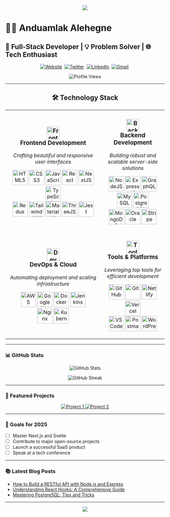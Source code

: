 <div align="center">
  <img src="https://readme-typing-svg.herokuapp.com/?lines=Welcome+to+my+GitHub!;I'm+a+Full-Stack+Developer&center=true&width=380&height=50">
</div>

# 👨‍💻 Anduamlak Alehegne

## 🚀 Full-Stack Developer | 💡 Problem Solver | 🌐 Tech Enthusiast

<p align="center">
  <a href="https://anduamlakalehegne.github.io/portfolio"><img src="https://img.shields.io/badge/Website-DC143C?style=for-the-badge&logo=medium&logoColor=white" alt="Website" /></a>&nbsp;
  <a href="https://twitter.com/yourusername"><img src="https://img.shields.io/badge/Twitter-1DA1F2?style=for-the-badge&logo=twitter&logoColor=white" alt="Twitter" /></a>&nbsp;
  <a href="https://www.linkedin.com/in/anduamlak-alehegne-4632aa219/"><img src="https://img.shields.io/badge/LinkedIn-0077B5?style=for-the-badge&logo=linkedin&logoColor=white" alt="LinkedIn" /></a>&nbsp;
  <a href="mailto:anduamlakalehegne@gmail.com"><img src="https://img.shields.io/badge/Gmail-D14836?style=for-the-badge&logo=gmail&logoColor=white" alt="Gmail" /></a>&nbsp;
</p>

<p align="center">
  <img src="https://komarev.com/ghpvc/?username=yourusername&label=Profile%20views&color=0e75b6&style=flat" alt="Profile Views" />
</p>

---

<div align="center">
  <h2>🛠️ Technology Stack</h2>
</div>

<div align="center">
  <table>
    <tr>
      <td width="60%" align="center">
        <h3>
          <img src="https://skillicons.dev/icons?i=react" width="40" height="40" alt="Frontend"/>
          <br>
          Frontend Development
        </h3>
        <p><em>Crafting beautiful and responsive user interfaces</em></p>
        <p align="center">
          <img src="https://skillicons.dev/icons?i=html" width="48" height="48" alt="HTML5"/>
          <img src="https://skillicons.dev/icons?i=css" width="48" height="48" alt="CSS3"/>
          <img src="https://skillicons.dev/icons?i=js" width="48" height="48" alt="JavaScript"/>
          <img src="https://skillicons.dev/icons?i=react" width="48" height="48" alt="React"/>
          <img src="https://skillicons.dev/icons?i=nextjs" width="48" height="48" alt="NextJS"/>
          <img src="https://skillicons.dev/icons?i=ts" width="48" height="48" alt="TypeScript"/>
          <br/>
          <img src="https://skillicons.dev/icons?i=redux" width="48" height="48" alt="Redux"/>
          <img src="https://skillicons.dev/icons?i=tailwind" width="48" height="48" alt="TailwindCSS"/>
          <img src="https://skillicons.dev/icons?i=materialui" width="48" height="48" alt="MaterialUI"/>
          <img src="https://skillicons.dev/icons?i=threejs" width="48" height="48" alt="ThreeJS"/>
          <img src="https://skillicons.dev/icons?i=jest" width="48" height="48" alt="Jest"/>
        </p>
      </td>
      <td width="60%" align="center">
        <h3>
          <img src="https://skillicons.dev/icons?i=nodejs" width="40" height="40" alt="Backend"/>
          <br>
          Backend Development
        </h3>
        <p><em>Building robust and scalable server-side solutions</em></p>
        <p align="center">
          <img src="https://skillicons.dev/icons?i=nodejs" width="48" height="48" alt="NodeJS"/>
          <img src="https://skillicons.dev/icons?i=express" width="48" height="48" alt="ExpressJS"/>
          <img src="https://skillicons.dev/icons?i=graphql" width="48" height="48" alt="GraphQL"/>
          <img src="https://skillicons.dev/icons?i=mysql" width="48" height="48" alt="MySQL"/>
          <img src="https://skillicons.dev/icons?i=postgres" width="48" height="48" alt="PostgreSQL"/>
          <br/>
          <img src="https://skillicons.dev/icons?i=mongodb" width="48" height="48" alt="MongoDB"/>
          <img src="https://skillicons.dev/icons?i=oracle" width="48" height="48" alt="Oracle"/>
          <img src="https://skillicons.dev/icons?i=stripe" width="48" height="48" alt="Stripe"/>
        </p>
      </td>
    </tr>
    <tr>
      <td width="60%" align="center">
        <h3>
          <img src="https://skillicons.dev/icons?i=aws" width="40" height="40" alt="DevOps"/>
          <br>
          DevOps & Cloud
        </h3>
        <p><em>Automating deployment and scaling infrastructure</em></p>
        <p align="center">
          <img src="https://skillicons.dev/icons?i=aws" width="48" height="48" alt="AWS"/>
          <img src="https://skillicons.dev/icons?i=gcp" width="48" height="48" alt="Google Cloud"/>
          <img src="https://skillicons.dev/icons?i=docker" width="48" height="48" alt="Docker"/>
          <img src="https://skillicons.dev/icons?i=jenkins" width="48" height="48" alt="Jenkins"/>
          <br/>
          <img src="https://skillicons.dev/icons?i=nginx" width="48" height="48" alt="Nginx"/>
          <img src="https://skillicons.dev/icons?i=kubernetes" width="48" height="48" alt="Kubernetes"/>
        </p>
      </td>
      <td width="60%" align="center">
        <h3>
          <img src="https://skillicons.dev/icons?i=git" width="40" height="40" alt="Tools"/>
          <br>
          Tools & Platforms
        </h3>
        <p><em>Leveraging top tools for efficient development</em></p>
        <p align="center">
          <img src="https://skillicons.dev/icons?i=github" width="48" height="48" alt="GitHub"/>
          <img src="https://skillicons.dev/icons?i=git" width="48" height="48" alt="Git"/>
          <img src="https://skillicons.dev/icons?i=netlify" width="48" height="48" alt="Netlify"/>
          <img src="https://skillicons.dev/icons?i=vercel" width="48" height="48" alt="Vercel"/>
          <br/>
          <img src="https://skillicons.dev/icons?i=vscode" width="48" height="48" alt="VS Code"/>
          <img src="https://skillicons.dev/icons?i=postman" width="48" height="48" alt="Postman"/>
          <img src="https://skillicons.dev/icons?i=wordpress" width="48" height="48" alt="WordPress"/>
        </p>
      </td>
    </tr>
  </table>
</div>


---

### 📊 GitHub Stats

<p align="center">
  <img src="https://github-readme-stats.vercel.app/api?username=Anduamlakalehegne&show_icons=true&theme=radical" alt="GitHub Stats" />
</p>

<p align="center">
  <img src="https://github-readme-streak-stats.herokuapp.com/?user=Anduamlakalehegne&theme=radical" alt="GitHub Streak" />
</p>

---

### 🌟 Featured Projects

<div align="center">
  <a href="https://github.com/Anduamlakalehegne/project1">
    <img src="https://github-readme-stats.vercel.app/api/pin/?username=Anduamlakalehegne&repo=project1&theme=radical" alt="Project 1" />
  </a>
  <a href="https://github.com/Anduamlakalehegne/project2">
    <img src="https://github-readme-stats.vercel.app/api/pin/?username=Anduamlakalehegne&repo=project2&theme=radical" alt="Project 2" />
  </a>
</div>

---

### 🎯 Goals for 2025

- [ ] Master Next.js and Svelte
- [ ] Contribute to major open-source projects
- [ ] Launch a successful SaaS product
- [ ] Speak at a tech conference

---

### 📚 Latest Blog Posts

<!-- BLOG-POST-LIST:START -->
- [How to Build a RESTful API with Node.js and Express](https://yourblog.com/post1)
- [Understanding React Hooks: A Comprehensive Guide](https://yourblog.com/post2)
- [Mastering PostgreSQL: Tips and Tricks](https://yourblog.com/post3)
<!-- BLOG-POST-LIST:END -->

---

<div align="center">
  <img src="https://readme-typing-svg.herokuapp.com/?lines=Thanks+for+visiting!;Let's+connect+and+code+together!&center=true&width=380&height=50">
</div>
